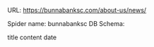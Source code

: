 URL: https://bunnabanksc.com/about-us/news/

Spider name: bunnabanksc
DB Schema:

title
content
date